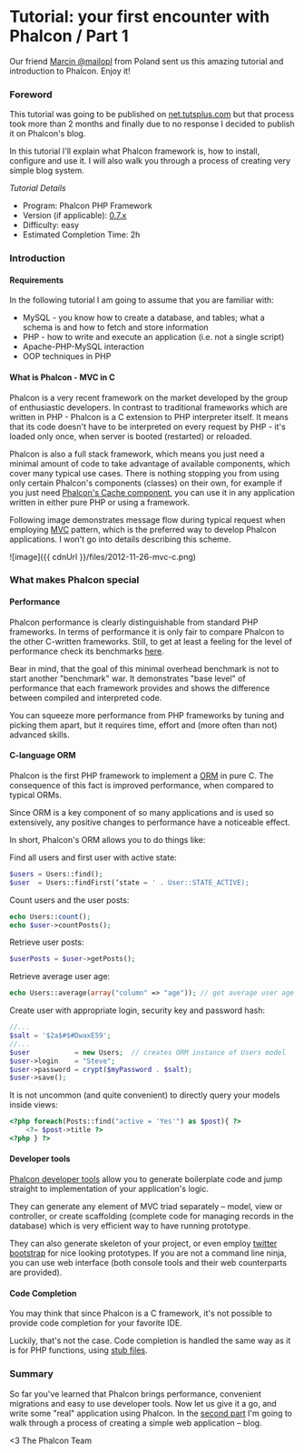 Tutorial: your first encounter with Phalcon / Part 1
====================================================

Our friend [Marcin @mailopl](https://twitter.com/mailopl) from Poland sent us this amazing tutorial and introduction to Phalcon. Enjoy it!

### Foreword
This tutorial was going to be published on [net.tutsplus.com](http://net.tutsplus.com/) but that process took more than 2 months and finally due to no response I decided to publish it on Phalcon's blog.

In this tutorial I'll explain what Phalcon framework is, how to install, configure and use it. I will also walk you through a process of creating very simple blog system.

*Tutorial Details*

- Program: Phalcon PHP Framework
- Version (if applicable): [0.7.x](https://phalconphp.com/download)
- Difficulty: easy
- Estimated Completion Time: 2h

### Introduction

#### Requirements
In the following tutorial I am going to assume that you are familiar with:

- MySQL - you know how to create a database, and tables; what a schema is and how to fetch and store information
- PHP - how to write and execute an application (i.e. not a single script)
- Apache-PHP-MySQL interaction
- OOP techniques in PHP

#### What is Phalcon - MVC in C
Phalcon is a very recent framework on the market developed by the group of enthusiastic developers. In contrast to traditional frameworks which are written in PHP - Phalcon is a C extension to PHP interpreter itself. It means that its code doesn't have to be interpreted on every request by PHP - it's loaded only once, when server is booted (restarted) or reloaded.

Phalcon is also a full stack framework, which means you just need a minimal amount of code to take advantage of available components, which cover many typical use cases. There is nothing stopping you from using only certain Phalcon's components (classes) on their own, for example if you just need [Phalcon's Cache component](https://docs.phalconphp.com/en/latest/reference/cache.html), you can use it in any application written in either pure PHP or using a framework.

Following image demonstrates message flow during typical request when employing [MVC](http://en.wikipedia.org/wiki/Model%E2%80%93view%E2%80%93controller) pattern, which is the preferred way to develop Phalcon applications. I won't go into details describing this scheme.

![image]({{ cdnUrl }}/files/2012-11-26-mvc-c.png)

### What makes Phalcon special

#### Performance
Phalcon performance is clearly distinguishable from standard PHP frameworks. In terms of performance it is only fair to compare Phalcon to the other C-written frameworks. Still, to get at least a feeling for the level of performance check its benchmarks [here](https://docs.phalconphp.com/en/latest/reference/benchmark.html).

Bear in mind, that the goal of this minimal overhead benchmark is not to start another "benchmark" war. It demonstrates "base level" of performance that each framework provides and shows the difference between compiled and interpreted code.

You can squeeze more performance from PHP frameworks by tuning and
picking them apart, but it requires time, effort and (more often than
not) advanced skills.

#### C-language ORM
Phalcon is the first PHP framework to implement a [ORM](https://docs.phalconphp.com/en/latest/reference/models.html) in pure C. The consequence of this fact is improved performance, when compared to typical ORMs.

Since ORM is a key component of so many applications and is used so extensively, any positive changes to performance have a noticeable effect.

In short, Phalcon's ORM allows you to do things like:

Find all users and first user with active state:

```php
$users = Users::find();
$user  = Users::findFirst(‘state = ' . User::STATE_ACTIVE); 
```

Count users and the user posts:

```php
echo Users::count(); 
echo $user->countPosts(); 
```

Retrieve user posts:

```php
$userPosts = $user->getPosts(); 
```

Retrieve average user age:

```php
echo Users::average(array("column" => "age")); // get average user age
```

Create user with appropriate login, security key and password hash:

```php
//...
$salt = '$2a$#$#DwaxE59';
//...
$user           = new Users;  // creates ORM instance of Users model
$user->login    = "Steve";
$user->password = crypt($myPassword . $salt); 
$user->save();
```

It is not uncommon (and quite convenient) to directly query your models inside views:

```php
<?php foreach(Posts::find("active = 'Yes'") as $post){ ?>
    <?= $post->title ?>
<?php } ?>
```

#### Developer tools
[Phalcon developer tools](https://docs.phalconphp.com/en/latest/reference/tools.html) allow you to generate boilerplate code and jump straight to implementation of your application's logic.

They can generate any element of MVC triad separately – model, view or controller, or create scaffolding (complete code for managing records in the database) which is very efficient way to have running prototype.

They can also generate skeleton of your project, or even employ [twitter bootstrap](https://docs.phalconphp.com/en/latest/reference/tools.html#scaffold-with-twitter-bootstrap) for nice looking prototypes. If you are not a command line ninja, you can use web interface (both console tools and their web counterparts are provided).

#### Code Completion
You may think that since Phalcon is a C framework, it's not possible to provide code completion for your favorite IDE.

Luckily, that's not the case. Code completion is handled the same way as it is for PHP functions, using [stub files](https://github.com/phalcon/phalcon-devtools/tree/master/ide/phpstorm).

### Summary
So far you've learned that Phalcon brings performance, convenient migrations and easy to use developer tools. Now let us give it a go, and write some "real" application using Phalcon. In the [second part](/post/tutorial-your-first-encounter-with-phalcon-part-2) I'm going to walk through a process of creating a simple web application – blog.


<3 The Phalcon Team
